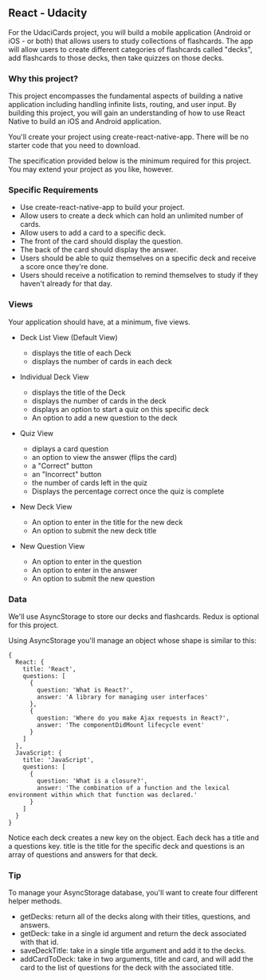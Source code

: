 ## React - Udacity

For the UdaciCards project, you will build a mobile application (Android or iOS - or both) that allows users to study collections of flashcards. The app will allow users to create different categories of flashcards called "decks", add flashcards to those decks, then take quizzes on those decks.

### Why this project?
This project encompasses the fundamental aspects of building a native application including handling infinite lists, routing, and user input. By building this project, you will gain an understanding of how to use React Native to build an iOS and Android application.

You'll create your project using create-react-native-app. There will be no starter code that you need to download.

The specification provided below is the minimum required for this project. You may extend your project as you like, however.

### Specific Requirements
* Use create-react-native-app to build your project.
* Allow users to create a deck which can hold an unlimited number of cards.
* Allow users to add a card to a specific deck.
* The front of the card should display the question.
* The back of the card should display the answer.
* Users should be able to quiz themselves on a specific deck and receive a score once they're done.
* Users should receive a notification to remind themselves to study if they haven't already for that day.

### Views
Your application should have, at a minimum, five views.

* Deck List View (Default View)
  * displays the title of each Deck
  * displays the number of cards in each deck

* Individual Deck View
  * displays the title of the Deck
  * displays the number of cards in the deck
  * displays an option to start a quiz on this specific deck
  * An option to add a new question to the deck

* Quiz View
  * diplays a card question
  * an option to view the answer (flips the card)
  * a "Correct" button
  * an "Incorrect" button
  * the number of cards left in the quiz
  * Displays the percentage correct once the quiz is complete


* New Deck View
  * An option to enter in the title for the new deck
  * An option to submit the new deck title

* New Question View
  * An option to enter in the question
  * An option to enter in the answer
  * An option to submit the new question

### Data
We'll use AsyncStorage to store our decks and flashcards. Redux is optional for this project.

Using AsyncStorage you'll manage an object whose shape is similar to this:
```
{
  React: {
    title: 'React',
    questions: [
      {
        question: 'What is React?',
        answer: 'A library for managing user interfaces'
      },
      {
        question: 'Where do you make Ajax requests in React?',
        answer: 'The componentDidMount lifecycle event'
      }
    ]
  },
  JavaScript: {
    title: 'JavaScript',
    questions: [
      {
        question: 'What is a closure?',
        answer: 'The combination of a function and the lexical environment within which that function was declared.'
      }
    ]
  }
}
```

Notice each deck creates a new key on the object. Each deck has a title and a questions key. title is the title for the specific deck and questions is an array of questions and answers for that deck.

### Tip
To manage your AsyncStorage database, you'll want to create four different helper methods.

* getDecks: return all of the decks along with their titles, questions, and answers.
* getDeck: take in a single id argument and return the deck associated with that id.
* saveDeckTitle: take in a single title argument and add it to the decks.
* addCardToDeck: take in two arguments, title and card, and will add the card to the list of questions for the deck with the associated title. 
